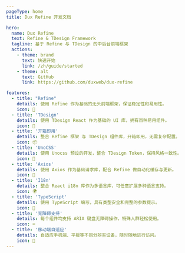 ```yaml
---
pageType: home
title: Dux Refine 开发文档

hero:
  name: Dux Refine
  text: Refine & TDesign Framework
  tagline: 基于 Refine 与 TDesign 的中后台前端框架
  actions:
    - theme: brand
      text: 快速开始
      link: /zh/guide/started
    - theme: alt
      text: GitHub
      link: https://github.com/duxweb/dux-refine

features:
  - title: "Refine"
    details: 使用 Refine 作为基础的无头前端框架，保证稳定性和易用性。
    icon: 🚀
  - title: 'TDesign'
    details: 使用 TDesign React 作为基础的 UI 库，拥有百种易用组件。
    icon: 🧅 
  - title: '开箱即用'
    details: 整合 Refine 框架 与 TDesign 组件库，开箱即用，无需复杂配置。
    icon: 📦
  - title: 'UnoCSS'
    details: 使用 Unocss 预设的开发，整合 TDesign Token，保持风格一致性。
    icon: 🎨
  - title: 'Axios'
    details: 使用 Axios 作为基础请求库，配合 Refine 做自动化缓存与更新。
    icon: 🔑
  - title: 'I18n'
    details: 整合 React i18n 库作为多语言库，可任意扩展多种语言支持。
    icon: 🌍
  - title: 'TypeScript'
    details: 使用 TypeScript 编写，具有类型安全和完整的参数提示。
    icon: 🎡
  - title: '无障碍支持'
    details: 每个组件均支持 ARIA 键盘无障碍操作，特殊人群轻松使用。
    icon: ⌨️
  - title: '移动端自适应'
    details: 自适应手机端、平板等不同分辨率设备，随时随地进行访问。
    icon: 📱
---
```

